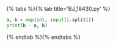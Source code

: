 {% tabs %}{% tab title='BJ_16430.py' %}

```py
a, b = map(int, input().split())
print(b - a, b)
```

{% endtab %}{% endtabs %}
